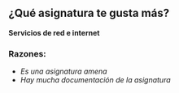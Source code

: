 ## ¿Qué asignatura te gusta más?

**Servicios de red e internet**

### Razones:

- *Es una asignatura amena*
- *Hay mucha documentación de la asignatura*


